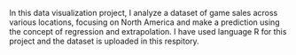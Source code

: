 In this data visualization project, I analyze a dataset of game sales across various locations, focusing on North America and make a prediction using the concept of regression and extrapolation. I have used language R for this project and the dataset is uploaded in this respitory. 
